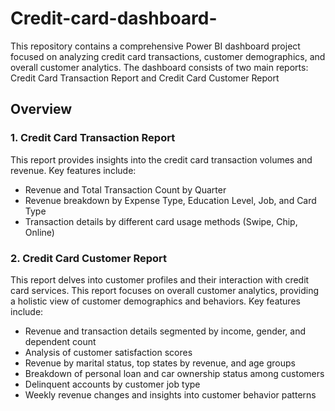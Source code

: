 # Credit-card-dashboard-
This repository contains a comprehensive Power BI dashboard project focused on analyzing credit card transactions, customer demographics, and overall customer analytics. The dashboard consists of two main reports: Credit Card Transaction Report and Credit Card Customer Report 

## Overview

### 1. Credit Card Transaction Report
This report provides insights into the credit card transaction volumes and revenue. Key features include:
- Revenue and Total Transaction Count by Quarter
- Revenue breakdown by Expense Type, Education Level, Job, and Card Type
- Transaction details by different card usage methods (Swipe, Chip, Online)

### 2. Credit Card Customer Report
This report delves into customer profiles and their interaction with credit card services. This report focuses on overall customer analytics, providing a holistic view of customer demographics and behaviors. Key features include:
- Revenue and transaction details segmented by income, gender, and dependent count
- Analysis of customer satisfaction scores
- Revenue by marital status, top states by revenue, and age groups
- Breakdown of personal loan and car ownership status among customers
- Delinquent accounts by customer job type
- Weekly revenue changes and insights into customer behavior patterns
